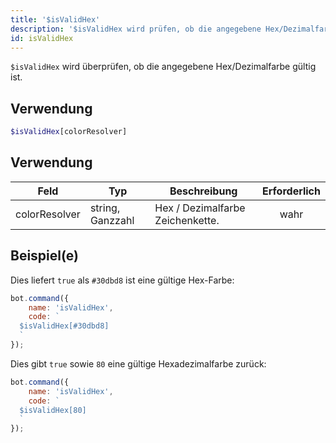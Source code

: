 ```yaml
---
title: '$isValidHex'
description: '$isValidHex wird prüfen, ob die angegebene Hex/Dezimalfarbe gültig ist.'
id: isValidHex
---
```


`$isValidHex` wird überprüfen, ob die angegebene Hex/Dezimalfarbe gültig ist.

## Verwendung

```php
$isValidHex[colorResolver]
```

## Verwendung

| Feld          | Typ              | Beschreibung                     | Erforderlich |
| ------------- | ---------------- | -------------------------------- |:------------:|
| colorResolver | string, Ganzzahl | Hex / Dezimalfarbe Zeichenkette. |     wahr     |

## Beispiel(e)

Dies liefert `true` als `#30dbd8` ist eine gültige Hex-Farbe:

```javascript
bot.command({
    name: 'isValidHex',
    code: `
  $isValidHex[#30dbd8]
  `
});
```

Dies gibt `true` sowie `80` eine gültige Hexadezimalfarbe zurück:

```javascript
bot.command({
    name: 'isValidHex',
    code: `
  $isValidHex[80]
  `
});
```

